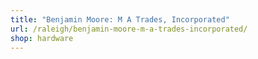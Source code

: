 ```yaml
---
title: "Benjamin Moore: M A Trades, Incorporated"
url: /raleigh/benjamin-moore-m-a-trades-incorporated/
shop: hardware
---
```

